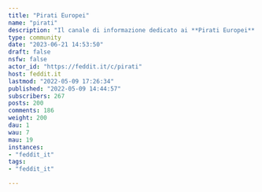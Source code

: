 ```yaml
---
title: "Pirati Europei" 
name: "pirati"
description: "Il canale di informazione dedicato ai **Pirati Europei** e all'**Internazionale Pirata**Gestito dall'associazione [Pirati.io](https://pirati.io)L'associazione Pirati ripudia il fascismo in tutte le sue forme e si riconosce nei valori antifascisti della Costituzione Italiana"
type: community
date: "2023-06-21 14:53:50"
draft: false
nsfw: false
actor_id: "https://feddit.it/c/pirati"
host: feddit.it
lastmod: "2022-05-09 17:26:34"
published: "2022-05-09 14:44:57"
subscribers: 267
posts: 200
comments: 186
weight: 200
dau: 1
wau: 7
mau: 19
instances:
- "feddit_it"
tags: 
- "feddit_it"

---
```

